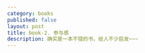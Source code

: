 ```yaml
---
category: books
published: false
layout: post
title: book-2. 参与感
description: 确实是一本不错的书，给人不少启发~~~
---  
```


